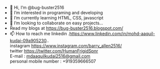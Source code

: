 - 👋 Hi, I’m @bug-buster2516
- 👀 I’m interested in programing and developing
- 🌱 I’m currently learning HTML, CSS, javascript
- 💞️ I’m looking to collaborate on easy projects...
- Read my blogs at https://bug-buster2516.blogspot.com/
- 📫 How to reach me linkedin  .https://www.linkedin.com/in/mohd-aaquil-kudai-09a905230..   
instagram https://www.instagram.com/barry_allen2516/    
twitter https://twitter.com/HumanFrigidSpnr    
E-mail : mdaaquilkudai2516@gmail.com     
personal mobile number : +919359666507

<!---
bug-buster2516/bug-buster2516 is a ✨ special ✨ repository because its `README.md` (this file) appears on your GitHub profile.
You can click the Preview link to take a look at your changes.
--->
